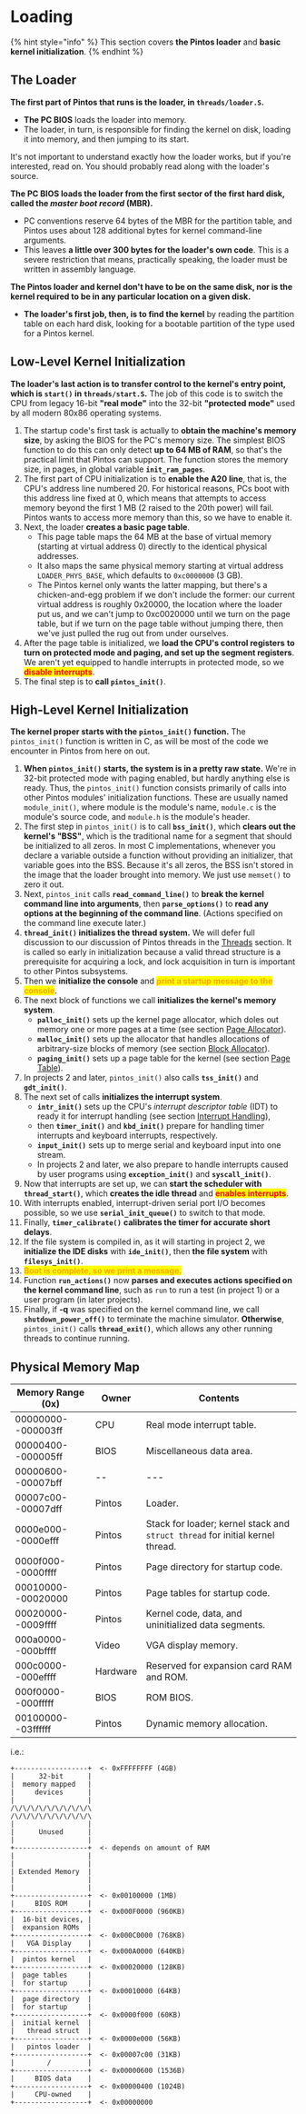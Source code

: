 # Loading

{% hint style="info" %}
This section covers **the Pintos loader** and **basic kernel initialization**.
{% endhint %}

## The Loader

**The first part of Pintos that runs is the loader, in `threads/loader.S`.**&#x20;

* **The PC BIOS** loads the loader into memory.&#x20;
* The loader, in turn, is responsible for finding the kernel on disk, loading it into memory, and then jumping to its start.&#x20;

It's not important to understand exactly how the loader works, but if you're interested, read on. You should probably read along with the loader's source.

**The PC BIOS loads the loader from the first sector of the first hard disk, called the **_**master boot record**_** (MBR).**&#x20;

* PC conventions reserve 64 bytes of the MBR for the partition table, and Pintos uses about 128 additional bytes for kernel command-line arguments.&#x20;
* This leaves **a little over 300 bytes for the loader's own code**. This is a severe restriction that means, practically speaking, the loader must be written in assembly language.

**The Pintos loader and kernel don't have to be on the same disk, nor is the kernel required to be in any particular location on a given disk.**&#x20;

* **The loader's first job, then, is to find the kernel** by reading the partition table on each hard disk, looking for a bootable partition of the type used for a Pintos kernel.

## Low-Level Kernel Initialization

**The loader's last action is to transfer control to the kernel's entry point, which is `start()` in `threads/start.S`.** The job of this code is to switch the CPU from legacy 16-bit **"real mode"** into the 32-bit **"protected mode"** used by all modern 80x86 operating systems.

1. The startup code's first task is actually to **obtain the machine's memory size**, by asking the BIOS for the PC's memory size. The simplest BIOS function to do this can only detect **up to 64 MB of RAM**, so that's the practical limit that Pintos can support. The function stores the memory size, in pages, in global variable **`init_ram_pages`**.
2. The first part of CPU initialization is to **enable the A20 line**, that is, the CPU's address line numbered 20. For historical reasons, PCs boot with this address line fixed at 0, which means that attempts to access memory beyond the first 1 MB (2 raised to the 20th power) will fail. Pintos wants to access more memory than this, so we have to enable it.
3. Next, the loader **creates a basic page table**.&#x20;
   * This page table maps the 64 MB at the base of virtual memory (starting at virtual address 0) directly to the identical physical addresses.
   * It also maps the same physical memory starting at virtual address `LOADER_PHYS_BASE`, which defaults to `0xc0000000` (3 GB).&#x20;
   * The Pintos kernel only wants the latter mapping, but there's a chicken-and-egg problem if we don't include the former: our current virtual address is roughly 0x20000, the location where the loader put us, and we can't jump to 0xc0020000 until we turn on the page table, but if we turn on the page table without jumping there, then we've just pulled the rug out from under ourselves.
4. After the page table is initialized, we **load the CPU's control registers** **to turn on protected mode and paging, and set up the segment registers**. We aren't yet equipped to handle interrupts in protected mode, so we <mark style="color:red;">**disable interrupts**</mark>.&#x20;
5. The final step is to **call `pintos_init()`**.

## High-Level Kernel Initialization

**The kernel proper starts with the `pintos_init()` function.** The `pintos_init()` function is written in C, as will be most of the code we encounter in Pintos from here on out.

1. **When `pintos_init()` starts, the system is in a pretty raw state.** We're in 32-bit protected mode with paging enabled, but hardly anything else is ready. Thus, the `pintos_init()` function consists primarily of calls into other Pintos modules' initialization functions. These are usually named `module_init()`, where module is the module's name, `module.c` is the module's source code, and `module.h` is the module's header.
2. The first step in `pintos_init()` is to call **`bss_init()`**, which **clears out the kernel's "BSS"**, which is the traditional name for a segment that should be initialized to all zeros. In most C implementations, whenever you declare a variable outside a function without providing an initializer, that variable goes into the BSS. Because it's all zeros, the BSS isn't stored in the image that the loader brought into memory. We just use `memset()` to zero it out.
3. Next, `pintos_init` calls **`read_command_line()`** to **break the kernel command line into arguments**, then **`parse_options()`** to **read any options at the beginning of the command line**. (Actions specified on the command line execute later.)
4. **`thread_init()` initializes the thread system.** We will defer full discussion to our discussion of Pintos threads in the [Threads](threads.md) section. It is called so early in initialization because a valid thread structure is a prerequisite for acquiring a lock, and lock acquisition in turn is important to other Pintos subsystems.&#x20;
5. Then we **initialize the console** and <mark style="color:orange;">**print a startup message to the console**</mark>.
6. The next block of functions we call **initializes the kernel's memory system**.&#x20;
   * **`palloc_init()`** sets up the kernel page allocator, which doles out memory one or more pages at a time (see section [Page Allocator](memory-allocation.md#page-allocator)).&#x20;
   * **`malloc_init()`** sets up the allocator that handles allocations of arbitrary-size blocks of memory (see section [Block Allocator](memory-allocation.md#block-allocator)).&#x20;
   * **`paging_init()`** sets up a page table for the kernel (see section [Page Table](page-table.md)).
7. In projects 2 and later, `pintos_init()` also calls **`tss_init()`** and **`gdt_init()`**.
8. The next set of calls **initializes the interrupt system**.&#x20;
   * **`intr_init()`** sets up the CPU's _interrupt descriptor table_ (IDT) to ready it for interrupt handling (see section [Interrupt Handling](interrupt-handling.md)),&#x20;
   * then **`timer_init()`** and **`kbd_init()`** prepare for handling timer interrupts and keyboard interrupts, respectively.&#x20;
   * **`input_init()`** sets up to merge serial and keyboard input into one stream.&#x20;
   * In projects 2 and later, we also prepare to handle interrupts caused by user programs using **`exception_init()`** and **`syscall_init()`**.
9. Now that interrupts are set up, we can **start the scheduler with `thread_start()`**, which **creates the idle thread** and <mark style="color:red;">**enables interrupts**</mark>.&#x20;
10. With interrupts enabled, interrupt-driven serial port I/O becomes possible, so we use **`serial_init_queue()`** to switch to that mode.&#x20;
11. Finally, **`timer_calibrate()`** **calibrates the timer for accurate short delays**.
12. If the file system is compiled in, as it will starting in project 2, we **initialize the IDE disks** with **`ide_init()`**, then **the file system** with **`filesys_init()`**.
13. <mark style="color:orange;">**Boot is complete, so we print a message.**</mark>
14. Function **`run_actions()`** now **parses and executes actions specified on the kernel command line**, such as `run` to run a test (in project 1) or a user program (in later projects).
15. Finally, if **-q** was specified on the kernel command line, we call **`shutdown_power_off()`** to terminate the machine simulator. **Otherwise**, `pintos_init()` calls **`thread_exit()`**, which allows any other running threads to continue running.

## Physical Memory Map

| Memory Range (0x)  | Owner    | Contents                                                                      |
| ------------------ | -------- | ----------------------------------------------------------------------------- |
| 00000000--000003ff | CPU      | Real mode interrupt table.                                                    |
| 00000400--000005ff | BIOS     | Miscellaneous data area.                                                      |
| 00000600--00007bff | --       | ---                                                                           |
| 00007c00--00007dff | Pintos   | Loader.                                                                       |
| 0000e000--0000efff | Pintos   | Stack for loader; kernel stack and `struct thread` for initial kernel thread. |
| 0000f000--0000ffff | Pintos   | Page directory for startup code.                                              |
| 00010000--00020000 | Pintos   | Page tables for startup code.                                                 |
| 00020000--0009ffff | Pintos   | Kernel code, data, and uninitialized data segments.                           |
| 000a0000--000bffff | Video    | VGA display memory.                                                           |
| 000c0000--000effff | Hardware | Reserved for expansion card RAM and ROM.                                      |
| 000f0000--000fffff | BIOS     | ROM BIOS.                                                                     |
| 00100000--03ffffff | Pintos   | Dynamic memory allocation.                                                    |

i.e.:

```
+------------------+  <- 0xFFFFFFFF (4GB)
|      32-bit      |
|  memory mapped   |
|     devices      |
|                  |
/\/\/\/\/\/\/\/\/\/\
/\/\/\/\/\/\/\/\/\/\
|                  |
|      Unused      |
|                  |
+------------------+  <- depends on amount of RAM
|                  |
|                  |
| Extended Memory  |
|                  |
|                  |
+------------------+  <- 0x00100000 (1MB)
|     BIOS ROM     |
+------------------+  <- 0x000F0000 (960KB)
|  16-bit devices, |
|  expansion ROMs  |
+------------------+  <- 0x000C0000 (768KB)
|   VGA Display    |
+------------------+  <- 0x000A0000 (640KB)
|  pintos kernel   |
+------------------+  <- 0x00020000 (128KB)
|  page tables     |
|  for startup     |
+------------------+  <- 0x00010000 (64KB)
|  page directory  |
|  for startup     |
+------------------+  <- 0x0000f000 (60KB)
|  initial kernel  |
|   thread struct  |
+------------------+  <- 0x0000e000 (56KB)
|   pintos loader  |
+------------------+  <- 0x00007c00 (31KB)
|        /         |
+------------------+  <- 0x00000600 (1536B)
|     BIOS data    |
+------------------+  <- 0x00000400 (1024B)
|     CPU-owned    |
+------------------+  <- 0x00000000
```
